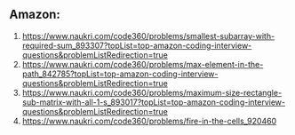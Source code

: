 ## Amazon:
1. https://www.naukri.com/code360/problems/smallest-subarray-with-required-sum_893307?topList=top-amazon-coding-interview-questions&problemListRedirection=true
2. https://www.naukri.com/code360/problems/max-element-in-the-path_842785?topList=top-amazon-coding-interview-questions&problemListRedirection=true
3. https://www.naukri.com/code360/problems/maximum-size-rectangle-sub-matrix-with-all-1-s_893017?topList=top-amazon-coding-interview-questions&problemListRedirection=true
4. https://www.naukri.com/code360/problems/fire-in-the-cells_920460
